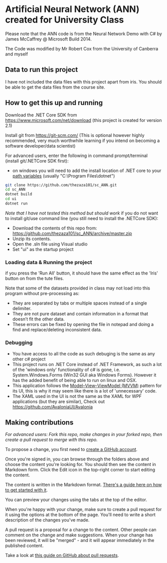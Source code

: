 # Artificial Neural Network (ANN) created for University Class

Please note that the ANN code is from the Neural Network Demo with C# by James McCaffrey @ Microsoft Build 2014.

The Code was modified by Mr Robert Cox from the University of Canberra and myself 

## Data to run this project
I have not included the data files with this project apart from iris. You should be able to get the data files from the course site. 

## How to get this up and running

Download the .NET Core SDK from https://www.microsoft.com/net/download (this project is created for version 2.1)

Install git from https://git-scm.com/ (This is optional however highly recommended, very much worthwhile learning if you intend on becoming a software developer/data scientist)

For advanced users, enter the following in command prompt/terminal (install git/.NETCore SDK first):
* on windows you will need to add the install location of .NET core to your [path variables](https://www.java.com/en/download/help/path.xml) (usually "C:\Program Files\dotnet\")
```sh
git clone https://github.com/thezaza101/sc_ANN.git
cd sc_ANN
dotnet build
cd ui
dotnet run
```

*Note that I have not tested this method but should work*
if you do not want to install git/use command line (you still need to install the .NETCore SDK):
* Download the contents of this repo from: https://github.com/thezaza101/sc_ANN/archive/master.zip
* Unzip its contents.
* Open the .sln file using Visual studio
* Set "ui" as the startup project 

### Loading data & Running the project
if you press the 'Run All' button, it should have the same effect as the 'Iris' button on from the tute files.

Note that some of the datasets provided in class may not load into this program without pre-processing as:
* They are separated by tabs or multiple spaces instead of a single delimiter.
* They are not pure dataset and contain information in a format that doesn’t fit the other data.
* These errors can be fixed by opening the file in notepad and doing a find and replace/deleting inconsistent data.

### Debugging
* You have access to all the code as such debuging is the same as any other c# project
* This project runs on .NET Core instead of .NET Framework, as such a lot of the 'windows only' functionality of c# is gone, i.e. System.Windows.Forms (Win32 GUI aka Windows Forms). However it has the added benefit of being able to run on linux and OSX.
* This application follows the [Model–View–ViewModel (MVVM)](https://www.wintellect.com/model-view-viewmodel-mvvm-explained/) pattern for its UI, this is why it may seem like there is a lot of 'unnecessary' code.
* The XAML used in the UI is not the same as the XAML for WPF applications (but they are similar), Check out https://github.com/AvaloniaUI/Avalonia


## Making contributions

*For advanced users: Fork this repo, make changes in your forked repo, then create a pull request to merge with this repo.*

To propose a change, you first need to [create a GitHub account](https://github.com/join).

Once you're signed in, you can browse through the folders above and choose the content you're looking for. You should then see the content in Markdown form. Click the Edit icon in the top-right corner to start editing the content.

The content is written in the Markdown format. [There's a guide here on how to get started with it](https://guides.github.com/features/mastering-markdown/).

You can preview your changes using the tabs at the top of the editor.

When you're happy with your change, make sure to create a pull request for it using the options at the bottom of the page. You'll need to write a short description of the changes you've made.

A pull request is a proposal for a change to the content. Other people can comment on the change and make suggestions. When your change has been reviewed, it will be "merged" - and it will appear immediately in the published content.

Take a look at [this guide on GitHub about pull requests](https://help.github.com/articles/using-pull-requests/).
